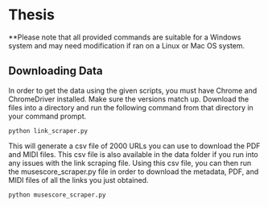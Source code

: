 # Thesis
**Please note that all provided commands are suitable for a Windows system and may need modification if ran on a Linux or Mac OS system.

## Downloading Data
In order to get the data using the given scripts, you must have Chrome and ChromeDriver installed. Make sure the versions match up. 
Download the files into a directory and run the following command from that directory in your command prompt.

```
python link_scraper.py
```

This will generate a csv file of 2000 URLs you can use to download the PDF and MIDI files. This csv file is also available in the data folder if you run into any issues with the link scraping file. Using this csv file, you can then run the musescore_scraper.py file in order to download the metadata, PDF, and MIDI files of all the links you just obtained. 

```
python musescore_scraper.py
```
